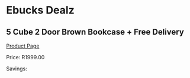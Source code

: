 
# Ebucks Dealz
## 5 Cube 2 Door Brown Bookcase + Free Delivery
[Product Page](https://www.ebucks.com/web/shop/productSelected.do?prodId=1058698811&catId=714962196)

Price: R1999.00

Savings: 


	